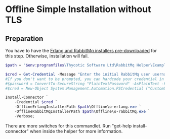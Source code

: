 [title]: # (Offline RabbitMq Install w/o TLS)
[tags]: # (rabbitmq,installation,offline)
[priority]: # (120)

# Offline Simple Installation without TLS

## Preparation

You have to have the [Erlang and RabbitMq installers pre-downloaded](prepare-offline.md) for this step. Otherwise, installation will fail.

```powershell
$path = "$env:programfiles\Thycotic Software Ltd\RabbitMq Helper\Examples";

$cred = Get-Credential -Message "Enter the initial RabbitMq user username and password.";
#If you don't want to be prompted, you can hardcode your credential in the script.
#$password = ConvertTo-SecureString "PlainTextPassword" -AsPlainText -Force
#$cred = New-Object System.Management.Automation.PSCredential ("CustomUserName", $password)

Install-Connector `
    -Credential $cred `
    -OfflineErlangInstallerPath $path\Offline\o-erlang.exe `
    -OfflineRabbitMqInstallerPath $path\Offline\o-rabbitMq.exe `
    -Verbose;
```

There are more switches for this commandlet. Run "get-help install-connector" when inside the helper for more information.
